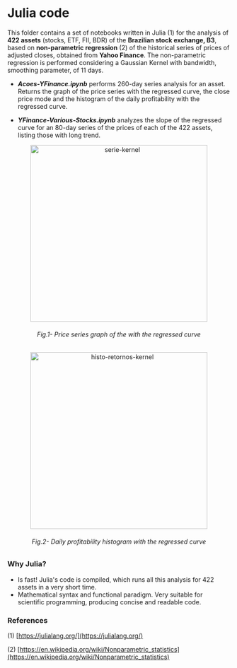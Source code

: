 # Julia code
This folder contains a set of notebooks written in Julia (1) for the analysis of **422 assets** (stocks, ETF, FII, BDR) of the **Brazilian stock exchange, B3**, based on **non-parametric regression** (2) of the historical series of prices of adjusted closes, obtained from **Yahoo Finance**. The non-parametric regression is performed considering a Gaussian Kernel with bandwidth, smoothing parameter, of 11 days.

- ***Acoes-YFinance.ipynb*** performs 260-day series analysis for an asset. Returns the graph of the price series with the regressed curve, the close price mode and the histogram of the daily profitability with the regressed curve.

- ***YFinance-Various-Stocks.ipynb*** analyzes the slope of the regressed curve for an 80-day series of the prices of each of the 422 assets, listing those with long trend.

<p align="center">
    <img width="400" src="https://user-images.githubusercontent.com/63382525/202050742-25e99162-a1cc-4c74-b9da-f9da17283594.png" alt="serie-kernel">
</p>
<h6 align="center">Fig.1- Price series graph of the with the regressed curve</h6>

<p align="center">
    <img width="400" src="https://user-images.githubusercontent.com/63382525/202050739-17401aef-a6b4-43aa-914e-a00136c00a80.png" alt="histo-retornos-kernel">
</p>
<h6 align="center">Fig.2- Daily profitability histogram with the regressed curve</h6>

### Why Julia?
- Is fast! Julia's code is compiled, which runs all this analysis for 422 assets in a very short time.
- Mathematical syntax and functional paradigm. Very suitable for scientific programming, producing concise and readable code.

### References
(1) [https://julialang.org/](https://julialang.org/)

(2) [https://en.wikipedia.org/wiki/Nonparametric_statistics](https://en.wikipedia.org/wiki/Nonparametric_statistics)
